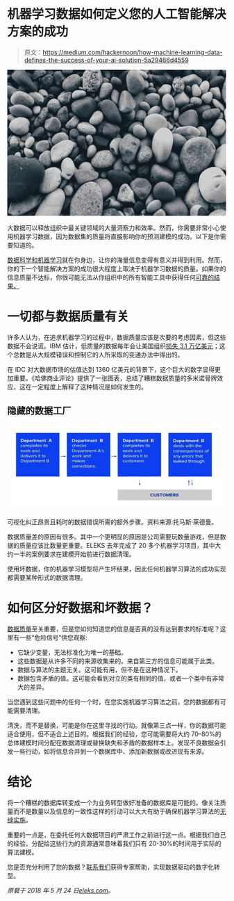 # 机器学习数据如何定义您的人工智能解决方案的成功

> 原文：<https://medium.com/hackernoon/how-machine-learning-data-defines-the-success-of-your-ai-solution-5a29466d4559>

![](img/3bf222f6a05373b3aaa55fb8793d5122.png)

大数据可以释放组织中最关键领域的大量洞察力和效率。然而，你需要非常小心使用机器学习数据，因为数据集的质量将直接影响你的预测建模的成功。以下是你需要知道的。

[数据科学和机器学习](https://eleks.com/expertise/data-science/?utm_source=medium&utm_medium=referral&utm_campaign=Republ-AR-MR-CR-Blog)就在你身边，让你的海量信息变得有意义并得到利用。然而，你的下一个智能解决方案的成功很大程度上取决于机器学习数据的质量。如果你的信息质量不达标，你很可能无法从你组织中的所有智能工具中获得任何[可靠的结果。](https://eleks.com/whitepapers/getting-most-predictive-analytics-technology/?utm_source=medium&utm_medium=referral&utm_campaign=Republ-DataQuality-ML-Blog)

# 一切都与数据质量有关

许多人认为，在追求机器学习的过程中，数据质量应该是次要的考虑因素，但这些数据不会说谎。IBM 估计，低质量的数据每年会让美国组织[损失 3.1 万亿美元](https://hbr.org/2016/09/bad-data-costs-the-u-s-3-trillion-per-year)；这个总数是从大规模错误和控制它的人所采取的变通办法中得出的。

在 IDC 对大数据市场的估值达到 1360 亿美元的背景下，这个巨大的数字显得更加重要。《哈佛商业评论》提供了一张图表，总结了糟糕数据质量的多米诺骨牌效应，这在一定程度上解释了这种情况是如何发生的。

## 隐藏的数据工厂

![](img/1c40ae65b130109825b7866ec3dd4893.png)

可视化纠正昂贵且耗时的数据错误所需的额外步骤。资料来源:托马斯·莱德曼。

数据质量差的原因有很多。其中一个更明显的原因是公司需要玩数量游戏，但是数据的质量应该比数量更重要。ELEKS 去年完成了 20 多个机器学习项目，其中大约一半的案例要求在建模开始前进行数据清理。

使用坏数据，你的机器学习模型将产生坏结果，因此任何机器学习算法的成功实现都需要某种形式的数据清理。

# 如何区分好数据和坏数据？

[数据质量](https://eleks.com/blog/rise-dark-data/?utm_source=medium&utm_medium=referral&utm_campaign=Republ-DataQuality-ML-Blog)至关重要，但是您如何知道您的信息是否真的没有达到要求的标准呢？这里有一些“危险信号”供您观察:

*   它缺少变量，无法标准化为唯一的基础。
*   这些数据是从许多不同的来源收集来的。来自第三方的信息可能属于此类。
*   数据与算法的主题无关。这可能有用，但不是在这种情况下。
*   数据包含矛盾的值。这可能会看到对立的类有相同的值，或者一个类中有非常大的差异。

当您遇到这些问题中的任何一个时，在您实施机器学习算法之前，您的数据都有可能需要清理。

清洗，而不是替换，可能是你在这里寻找的行动。就像第三点一样，你的数据可能适合使用，但不适合上述目的。根据我们的经验，您可能需要将大约 70–80%的总体建模时间分配在数据清理或替换缺失和矛盾的数据样本上。发现不良数据会引发一些行动，如将信息合并到一个数据库中、添加新数据或改进现有来源。

# 结论

将一个糟糕的数据库转变成一个为业务转型做好准备的数据库是可能的。像关注质量而不是数量以及信息的一致性这样的行动可以大大有助于确保机器学习算法的[无缝实施](https://eleks.com/case-studies/russmann-data-driven-digital-transformation-of-a-car-rental-business/?utm_source=medium&utm_medium=referral&utm_campaign=Republ-DataQuality-ML-Blog)。

重要的一点是，在委托任何大数据项目的严肃工作之前进行这一点。根据我们自己的经验，分配给这些行为的资源通常意味着我们只有 20-30%的时间用于实际的算法建模。

您是否充分利用了您的数据？[联系我们](https://eleks.com/contact-us/?utm_source=medium&utm_medium=referral&utm_campaign=Republ-DataQuality-ML-Blog)获得专家帮助，实现数据驱动的数字化转型。

*原载于 2018 年 5 月 24 日*[*eleks.com*](https://eleks.com/blog/machine-learning-data-defines-ai-solution-success/?utm_source=medium&utm_medium=referral&utm_campaign=Republ-DataQuality-ML-Blog)*。*